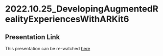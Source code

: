 # 2022.10.25_DevelopingAugmentedRealityExperiencesWithARKit6
## Presentation Link
This presentation can be re-watched [here](https://neudesic-my.sharepoint.com/:v:/p/shane_foley/EYCt3L5KH69OjDQRruyzF-0BP5tBOPlT2Pyb-Snpa9lXtA?e=yIgEBI)
